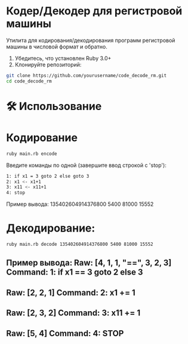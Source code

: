 # Кодер/Декодер для регистровой машины

Утилита для кодирования/декодирования программ регистровой машины в числовой формат и обратно.

1. Убедитесь, что установлен Ruby 3.0+
2. Клонируйте репозиторий:
```bash
git clone https://github.com/yourusername/code_decode_rm.git
cd code_decode_rm
```
# 🛠 Использование

# Кодирование
```bash
ruby main.rb encode
```
Введите команды по одной (завершите ввод строкой с 'stop'):
```bash
1: if x1 = 3 goto 2 else goto 3
2: x1 <- x1+1
3: x11 <- x11+1
4: stop
```
Пример вывода:
135402604914376800 5400 81000 15552

# Декодирование:
```bash
ruby main.rb decode 135402604914376800 5400 81000 15552
```

Пример вывода:
Raw: [4, 1, 1, "==", 3, 2, 3]
Command: 1: if x1 == 3 goto 2 else 3
----------------------------------------
Raw: [2, 2, 1]
Command: 2: x1 += 1
----------------------------------------
Raw: [2, 3, 2]
Command: 3: x11 += 1
----------------------------------------
Raw: [5, 4]
Command: 4: STOP
----------------------------------------
